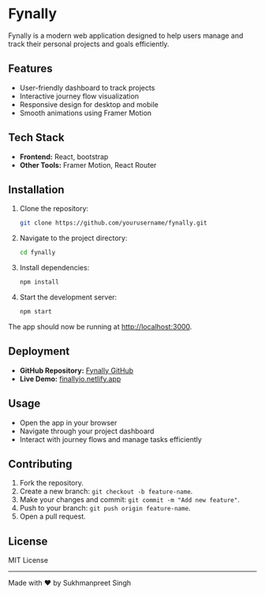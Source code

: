 

# Fynally

Fynally is a modern web application designed to help users manage and track their personal projects and goals efficiently.

## Features

- User-friendly dashboard to track projects
- Interactive journey flow visualization
- Responsive design for desktop and mobile
- Smooth animations using Framer Motion

## Tech Stack

- **Frontend:** React, bootstrap
- **Other Tools:** Framer Motion, React Router

## Installation

1. Clone the repository:  
   ```bash
   git clone https://github.com/yourusername/fynally.git
   ```
2. Navigate to the project directory:  
   ```bash
   cd fynally
   ```
3. Install dependencies:  
   ```bash
   npm install
   ```
4. Start the development server:  
   ```bash
   npm start
   ```


The app should now be running at [http://localhost:3000](http://localhost:3000).

## Deployment

- **GitHub Repository:** [Fynally GitHub](https://github.com/Sukhmansidhu/Finally.io)
- **Live Demo:** [finallyio.netlify.app](https://finallyio.netlify.app/)

## Usage

- Open the app in your browser
- Navigate through your project dashboard
- Interact with journey flows and manage tasks efficiently

## Contributing

1. Fork the repository.
2. Create a new branch: `git checkout -b feature-name`.
3. Make your changes and commit: `git commit -m "Add new feature"`.
4. Push to your branch: `git push origin feature-name`.
5. Open a pull request.

## License

MIT License

---

Made with ❤️ by Sukhmanpreet Singh